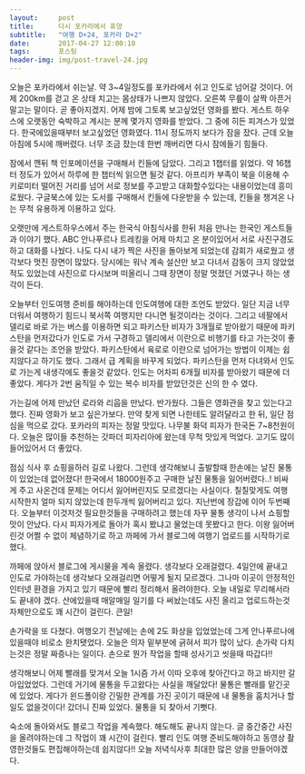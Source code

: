 ```yaml
---          
layout:	    post          
title: 	    다시 포카라에서 휴양
subtitle:   "여행 D+24, 포카라 D+2"          
date:       2017-04-27 12:00:10   
tags:       포스팅          
header-img: img/post-travel-24.jpg
---          
```

  
오늘은 포카라에서 쉬는날. 약 3~4일정도를 포카라에서 쉬고 인도로 넘어갈 것이다. 어제 200km를 걷고 온 상태 치고는 몸상태가 나쁘지 않았다. 오른쪽 무릎이 살짝 아픈거말고는 말이다. 곧 좋아지겠지. 어제 밤에 그토록 보고싶었던 영화를 봤다. 게스트 하우스에 오랫동안 숙박하고 계시는 분께 몇가지 영화를 받았다. 그 중에 히든 피겨스가 있었다. 한국에있을때부터 보고싶었던 영화였다. 11시 정도까지 보다가 잠을 잤다. 근데 오늘 아침에 5시에 깨버렸다. 너무 조금 잤는데 한번 깨버리면 다시 잠에들기 힘들다.

잠에서 깬뒤 책 인포메이션을 구매해서 킨들에 담았다. 그리고 1챕터를 읽었다. 약 16챕터 정도가 있어서 하루에 한 챕터씩 읽으면 될것 같다. 아프리카 부족이 북을 이용해 수키로미터 떨어진 거리를 넘어 서로 정보를 주고받고 대화할수있다는 내용이었는데 흥미로웠다. 구글북스에 있는 도서를 구매해서 킨들에 다운받을 수 있는데, 킨들을 챙겨온 나는 무척 유용하게 이용하고 있다.

오랫만에 게스트하우스에서 주는 한국식 아침식사를 한뒤 처음 만나는 한국인 게스트들과 이야기 했다. ABC 안나푸르나 트레킹을 어제 마치고 온 분이있어서 서로 사진구경도 하고 대화를 나눴다. 나도 다시 내가 찍은 사진을 돌아보게 되었는데 감회가 새로웠고 생각보다 멋진 장면이 많았다. 당시에는 워낙 계속 설산만 보고 다녀서 감동이 크지 않았었적도 있었는데 사진으로 다시보며 떠올리니 그때 장면이 정말 멋졌던 거였구나 하는 생각이 든다.

오늘부터 인도여행 준비를 해야하는데 인도여행에 대한 조언도 받았다. 일단 지금 너무 더워서 여행하기 힘드니 북서쪽 여행지만 다니면 될것이라는 것이다. 그리고 네팔에서 델리로 바로 가는 버스를 이용하면 되고 파키스탄 비자가 3개월로 받아왔기 때문에 파키스탄을 먼저갔다가 인도로 가서 구경하고 델리에서 이란으로 비행기를 타고 가는것이 좋을것 같다는 조언을 받았다. 파키스탄에서 육로로 이란으로 넘어가는 방법이 이제는 쉽지않다고 하기도 했다. 그래서 급 계획을 바꾸게 되었다. 파키스탄을 먼저 다녀와서 인도로 가는게 내생각에도 좋을것 같았다. 인도는 어차피 6개월 비자를 받아왔기 때문에 더 좋았다. 게다가 2번 움직일 수 있는 복수 비자를 받았던것은 신의 한 수 였다.

가는길에 어제 만났던 로라와 리웁을 만났다. 반가웠다. 그들은 영화관을 찾고 있는다고 했다. 진짜 영화가 보고 싶은가보다. 만약 찾게 되면 나한테도 알려달라고 한 뒤, 일단 점심을 먹으로 갔다. 포카라의 피자는 정말 맛있다. 나무불 화덕 피자가 한국돈 7~8천원이다. 오늘은 많이들 추천하는 갓파더 피자리아에 왔는데 무척 맛있게 먹었다. 고기도 많이 들어있어서 더 좋았다.

점심 식사 후 쇼핑을하러 길로 나왔다. 그런데 생각해보니 출발할때 한손에는 날진 물통이 있었는데 없어졌다!  한국에서 18000원주고 구매한 날진 물통을 잃어버렸다..! 비싸게 주고 사온건데 문제는 어디서 잃어버린지도 모르겠다는 사실이다. 칠칠맞게도 여행 시작한지 얼마 되지 않았는데 한두개씩 잃어버리고 있다. 지난번에 장갑에 이어 두번째다. 오늘부터 이것저것 필요한것들을 구매하려고 했는데 자꾸 물통 생각이 나서 쇼핑할 맛이 안났다. 다시 피자가게로 돌아가 혹시 봤냐고 물었는데 못봤다고 한다. 이왕 잃어버린것 어쩔 수 없이 체념하기로 하고 까페에 가서 블로그에 여행기 업로드를 시작하기로 했다.

까페에 앉아서 블로그에 게시물을 계속 올렸다. 생각보다 오래걸렸다. 4일안에 끝내고 인도로 가야하는데 생각보다 오래걸리면 어떻게 될지 모르겠다. 그나마 이곳이 안정적인 인터넷 환경을 가지고 있기 때문에 빨리 정리해서 올려야한다. 오늘 내일로 무리해서라도 끝내야 겠다. 산에있을때 매알매일 일기를 다 써놨는데도 사진 올리고 업로드하는것 자체만으로도 꽤 시간이 걸린다. 큰일!

손가락을 또 다쳤다. 여행오기 전날에는 손에 2도 화상을 입었었는데 그게 안나푸르나에 있을때야 비로소 완치됏었다. 오늘은 의자 밑부분에 긁혀서 피가 많이 났다. 손가락 다치는것은 정말 짜증나는 일이다. 손으로 뭔가 작업을 할때 성사기고 씻을때 따갑다!!

생각해보니 어제 빨래를 맞겨서 오늘 1시즘 가서 이따 오후에 찾아간다고 하고 바지만 갈아입었었다. 그런데 거기에 물통을 두고왔다는 사실을 깨달았다! 물통은 빨래를 맡긴곳에 있었다. 게다가 윈드폴이랑 긴밀한 관계를 가진 곳이기 때문에 내 물통을 훔치거나 할일도 없을것이다! 갔더니 진짜 있었다. 물통을 되 찾아서 기뻣다.

숙소에 돌아와서도 블로그 작업을 계속했다. 해도해도 끝나지 않는다. 글 중간중간 사진을 올려야하는데 그 작업이 꽤 시간이 걸린다. 빨리 인도 여행 준비도해야하고 동영상 촬영한것들도 편집해야하는데 쉽지않다!! 오늘 저녁식사후 최대한 많은 양을 만들어야겠다.

